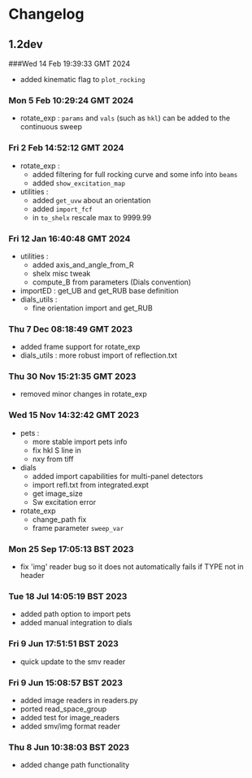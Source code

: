 # Changelog
## 1.2dev
###Wed 14 Feb 19:39:33 GMT 2024
- added kinematic flag to `plot_rocking`
### Mon  5 Feb 10:29:24 GMT 2024
- rotate_exp : `params` and `vals` (such as `hkl`) can be added to the continuous sweep
### Fri  2 Feb 14:52:12 GMT 2024
- rotate_exp :
  - added filtering for full rocking curve and some info into `beams`
  - added `show_excitation_map`
- utilities :
  - added `get_uvw` about an orientation
  - added `import_fcf`
  - in `to_shelx` rescale max to 9999.99
### Fri 12 Jan 16:40:48 GMT 2024
- utilities :
  - added axis_and_angle_from_R
  - shelx misc tweak
  - compute_B from parameters (Dials convention)
- importED : get_UB and get_RUB base definition
- dials_utils :
  - fine orientation import and get_RUB

### Thu  7 Dec 08:18:49 GMT 2023
- added frame support for rotate_exp
- dials_utils : more robust import of reflection.txt

### Thu 30 Nov 15:21:35 GMT 2023
- removed minor changes in rotate_exp

### Wed 15 Nov 14:32:42 GMT 2023
- pets :
  - more stable import pets info
  - fix hkl S line in
  - nxy from tiff
- dials
  - added import capabilities for multi-panel detectors
  - import refl.txt from integrated.expt
  - get image_size
  - Sw excitation error
- rotate_exp
  - change_path fix
  - frame parameter `sweep_var`
### Mon 25 Sep 17:05:13 BST 2023
- fix 'img' reader bug so it does not automatically fails if TYPE not in header
### Tue 18 Jul 14:05:19 BST 2023
- added path option to import pets
- added manual integration to dials

### Fri  9 Jun 17:51:51 BST 2023
- quick update to the smv reader

### Fri  9 Jun 15:08:57 BST 2023
- added image readers in readers.py
- ported read_space_group
- added test for image_readers
- added smv/img format reader

### Thu  8 Jun 10:38:03 BST 2023
- added change path functionality
